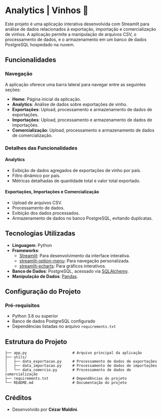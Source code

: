 # Analytics | Vinhos 🍷

Este projeto é uma aplicação interativa desenvolvida com Streamlit para análise de dados relacionados à exportação, importação e comercialização de vinhos. A aplicação permite a manipulação de arquivos CSV, o processamento de dados, e o armazenamento em um banco de dados PostgreSQL hospedado na nuvem.

## Funcionalidades

### Navegação
A aplicação oferece uma barra lateral para navegar entre as seguintes seções:
- **Home**: Página inicial da aplicação.
- **Analytics**: Análise de dados sobre exportações de vinho.
- **Exportações**: Upload, processamento e armazenamento de dados de exportações.
- **Importações**: Upload, processamento e armazenamento de dados de importações.
- **Comercialização**: Upload, processamento e armazenamento de dados de comercialização.

### Detalhes das Funcionalidades

#### Analytics
- Exibição de dados agregados de exportações de vinho por país.
- Filtro dinâmico por país.
- Métricas detalhadas de quantidade total e valor total exportado.

#### Exportações, Importações e Comercialização
- Upload de arquivos CSV.
- Processamento de dados.
- Exibição dos dados processados.
- Armazenamento de dados no banco PostgreSQL, evitando duplicatas.

## Tecnologias Utilizadas

- **Linguagem**: Python
- **Frameworks**: 
  - [Streamlit](https://streamlit.io/): Para desenvolvimento da interface interativa.
  - [streamlit-option-menu](https://github.com/victoryhb/streamlit-option-menu): Para navegação personalizada.
  - [streamlit-echarts](https://github.com/andfanilo/streamlit-echarts): Para gráficos interativos.
- **Banco de Dados**: PostgreSQL, acessado via [SQLAlchemy](https://www.sqlalchemy.org/).
- **Manipulação de Dados**: [Pandas](https://pandas.pydata.org/).

## Configuração do Projeto

### Pré-requisitos
- Python 3.8 ou superior
- Banco de dados PostgreSQL configurado
- Dependências listadas no arquivo `requirements.txt`

## Estrutura do Projeto
```
├── app.py                     # Arquivo principal da aplicação
├── utils/
│   ├── data_exportacao.py     # Processamento de dados de exportações
│   ├── data_importacao.py     # Processamento de dados de importações
│   └── data_comercio.py       # Processamento de dados de comercialização
├── requirements.txt           # Dependências do projeto
└── README.md                  # Documentação do projeto
```

## Créditos
- Desenvolvido por **Cézar Maldini**.